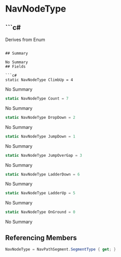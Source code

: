 # NavNodeType

## ```c#
Derives from Enum
```

## Summary

No Summary
## Fields

```c#
static NavNodeType ClimbUp = 4
```
No Summary
```c#
static NavNodeType Count = 7
```
No Summary
```c#
static NavNodeType DropDown = 2
```
No Summary
```c#
static NavNodeType JumpDown = 1
```
No Summary
```c#
static NavNodeType JumpOverGap = 3
```
No Summary
```c#
static NavNodeType LadderDown = 6
```
No Summary
```c#
static NavNodeType LadderUp = 5
```
No Summary
```c#
static NavNodeType OnGround = 0
```
No Summary
## Referencing Members

```c#
NavNodeType = NavPathSegment.SegmentType { get; } 
```
